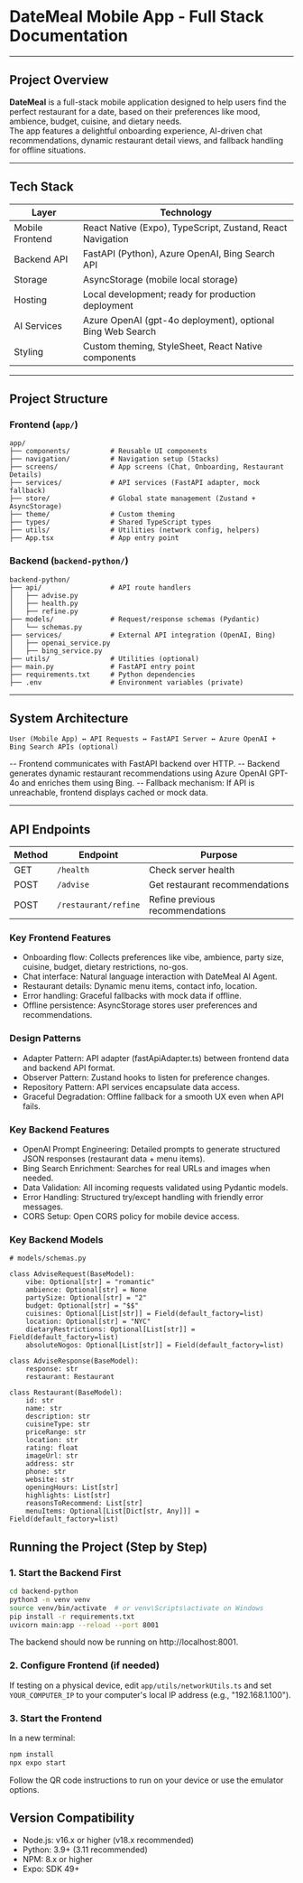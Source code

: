 # DateMeal Mobile App - Full Stack Documentation

---

## Project Overview

**DateMeal** is a full-stack mobile application designed to help users find the perfect restaurant for a date, based on their preferences like mood, ambience, budget, cuisine, and dietary needs.  
The app features a delightful onboarding experience, AI-driven chat recommendations, dynamic restaurant detail views, and fallback handling for offline situations.

---

## Tech Stack

| Layer         | Technology                         |
|---------------|-------------------------------------|
| Mobile Frontend | React Native (Expo), TypeScript, Zustand, React Navigation |
| Backend API   | FastAPI (Python), Azure OpenAI, Bing Search API |
| Storage       | AsyncStorage (mobile local storage) |
| Hosting       | Local development; ready for production deployment |
| AI Services   | Azure OpenAI (gpt-4o deployment), optional Bing Web Search |
| Styling       | Custom theming, StyleSheet, React Native components |

---

## Project Structure

### Frontend (`app/`)

```plaintext
app/
├── components/          # Reusable UI components
├── navigation/          # Navigation setup (Stacks)
├── screens/             # App screens (Chat, Onboarding, Restaurant Details)
├── services/            # API services (FastAPI adapter, mock fallback)
├── store/               # Global state management (Zustand + AsyncStorage)
├── theme/               # Custom theming
├── types/               # Shared TypeScript types
├── utils/               # Utilities (network config, helpers)
├── App.tsx              # App entry point
```
### Backend (`backend-python/`)

```plaintext
backend-python/
├── api/                 # API route handlers
│   ├── advise.py
│   ├── health.py
│   ├── refine.py
├── models/              # Request/response schemas (Pydantic)
│   └── schemas.py
├── services/            # External API integration (OpenAI, Bing)
│   ├── openai_service.py
│   ├── bing_service.py
├── utils/               # Utilities (optional)
├── main.py              # FastAPI entry point
├── requirements.txt     # Python dependencies
├── .env                 # Environment variables (private)
```

---

## System Architecture
```
User (Mobile App) ↔ API Requests ↔ FastAPI Server ↔ Azure OpenAI + Bing Search APIs (optional)
```
-- Frontend communicates with FastAPI backend over HTTP.
-- Backend generates dynamic restaurant recommendations using Azure OpenAI GPT-4o and enriches them using Bing.
-- Fallback mechanism: If API is unreachable, frontend displays cached or mock data.

---

## API Endpoints

| Method | Endpoint             | Purpose                                    |
|--------|----------------------|--------------------------------------------|
| GET    | `/health`            | Check server health                        |
| POST   | `/advise`            | Get restaurant recommendations             |
| POST   | `/restaurant/refine` | Refine previous recommendations            |

### Key Frontend Features
- Onboarding flow: Collects preferences like vibe, ambience, party size, cuisine, budget, dietary restrictions, no-gos.
- Chat interface: Natural language interaction with DateMeal AI Agent.
- Restaurant details: Dynamic menu items, contact info, location.
- Error handling: Graceful fallbacks with mock data if offline.
- Offline persistence: AsyncStorage stores user preferences and recommendations.

### Design Patterns
- Adapter Pattern: API adapter (fastApiAdapter.ts) between frontend data and backend API format.
- Observer Pattern: Zustand hooks to listen for preference changes.
- Repository Pattern: API services encapsulate data access.
- Graceful Degradation: Offline fallback for a smooth UX even when API fails.

### Key Backend Features
- OpenAI Prompt Engineering: Detailed prompts to generate structured JSON responses (restaurant data + menu items).
- Bing Search Enrichment: Searches for real URLs and images when needed.
- Data Validation: All incoming requests validated using Pydantic models.
- Error Handling: Structured try/except handling with friendly error messages.
- CORS Setup: Open CORS policy for mobile device access.

### Key Backend Models

```
# models/schemas.py

class AdviseRequest(BaseModel):
    vibe: Optional[str] = "romantic"
    ambience: Optional[str] = None
    partySize: Optional[str] = "2"
    budget: Optional[str] = "$$"
    cuisines: Optional[List[str]] = Field(default_factory=list)
    location: Optional[str] = "NYC"
    dietaryRestrictions: Optional[List[str]] = Field(default_factory=list)
    absoluteNogos: Optional[List[str]] = Field(default_factory=list)

class AdviseResponse(BaseModel):
    response: str
    restaurant: Restaurant

class Restaurant(BaseModel):
    id: str
    name: str
    description: str
    cuisineType: str
    priceRange: str
    location: str
    rating: float
    imageUrl: str
    address: str
    phone: str
    website: str
    openingHours: List[str]
    highlights: List[str]
    reasonsToRecommend: List[str]
    menuItems: Optional[List[Dict[str, Any]]] = Field(default_factory=list)
```

## Running the Project (Step by Step)

### 1. Start the Backend First

```bash
cd backend-python
python3 -m venv venv
source venv/bin/activate  # or venv\Scripts\activate on Windows
pip install -r requirements.txt
uvicorn main:app --reload --port 8001
```

The backend should now be running on http://localhost:8001.

### 2. Configure Frontend (if needed)

If testing on a physical device, edit `app/utils/networkUtils.ts` and set `YOUR_COMPUTER_IP`
to your computer's local IP address (e.g., "192.168.1.100").

### 3. Start the Frontend

In a new terminal:

```bash
npm install
npx expo start
```

Follow the QR code instructions to run on your device or use the emulator options.

## Version Compatibility

- Node.js: v16.x or higher (v18.x recommended)
- Python: 3.9+ (3.11 recommended)
- NPM: 8.x or higher
- Expo: SDK 49+